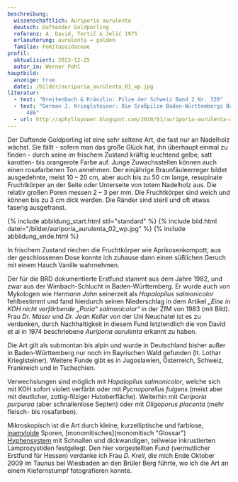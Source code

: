 ```yaml
---
beschreibung:
  wissenschaftlich: Auriporia aurulenta
  deutsch: Duftender Goldporling
  referenz: A. David, Tortič & Jelić 1975
  erlaeuterung: aurulenta = golden
  familie: Fomitopsidaceae
profil:
  aktualisiert: 2023-12-25
  autor_in: Werner Pohl
hauptbild:
  anzeige: true
  datei: /bilder/auriporia_aurulenta_01_wp.jpg
literatur:
  - text: "Breitenbach & Kränzlin: Pilze der Schweiz Band 2 Nr. 328"
  - text: "German J. Krieglsteiner: Die Großpilze Baden-Württembergs Band 1 Seite
      486"
  - url: http://aphyllopower.blogspot.com/2010/01/auriporia-aurulenta-duftender.html
---
```

Der Duftende Goldporling ist eine sehr seltene Art, die fast nur an Nadelholz wächst. Sie fällt - sofern man das große Glück hat, ihn überhaupt einmal zu finden - durch seine im frischem Zustand kräftig leuchtend gelbe, satt karotten- bis orangerote Farbe auf. Junge Zuwachsstellen können auch einen rosafarbenen Ton annehmen. Der einjährige Braunfäuleerreger bildet ausgedehnte, meist 10 – 20 cm, aber auch bis zu 50 cm lange, resupinate Fruchtkörper an der Seite oder Unterseite von totem Nadelholz aus. Die relativ großen Poren messen 2 – 3 per mm. Die Fruchtkörper sind weich und können bis zu 3 cm dick werden. Die Ränder sind steril und oft etwas faserig ausgefranst.

{% include abbildung_start.html stil="standard" %}
{% include bild.html datei="/bilder/auriporia_aurulenta_02_wp.jpg" %}
{% include abbildung_ende.html %}

In frischem Zustand riechen die Fruchtkörper wie Aprikosenkompott; aus der geschlossenen Dose konnte ich zuhause dann einen süßlichen Geruch mit einem Hauch Vanille wahrnehmen.

Der für die BRD dokumentierte Erstfund stammt aus dem Jahre 1982, und zwar aus der Wimbach-Schlucht in Baden-Württemberg. Er wurde auch von Mykologen wie *Hermann Jahn* seinerzeit als *Hapalopilus salmonicolor* fehlbestimmt und fand hierdurch seinen Niederschlag in dem Artikel *„Eine in KOH nicht verfärbende „Poria“ salmonicolor“* in der ZfM von 1983 (mit Bild). Frau *Dr. Maser* und *Dr. Jean Keller* von der Uni Neuchatel ist es zu verdanken, durch Nachhaltigkeit in diesem Fund letztendlich die von David et al in 1974 beschriebene *Auriporia aurulenta* erkannt zu haben.

Die Art gilt als submontan bis alpin und wurde in Deutschland bisher außer in Baden-Württemberg nur noch im Bayrischen Wald gefunden (lt. Lothar Krieglsteiner). Weitere Funde gibt es in Jugoslawien, Österreich, Schweiz, Frankreich und in Tschechien.

Verwechslungen sind möglich mit *Hapalopilus salmonicolor*, welche sich mit KOH sofort violett verfärbt oder mit *Pycnoporellus fulgens* (meist aber mit deutlicher, zottig-filziger Hutoberfläche). Weiterhin mit *Ceriporia purpurea* (aber schnallenlose Septen) oder mit *Oligoporus placenta* (mehr fleisch- bis rosafarben).

Mikroskopisch ist die Art durch kleine, kurzelliptische und farblose, [inamyloide](inamyloid "Glossar") Sporen, \[monomitisches](monomitisch "Glossar") [Hyphensystem](Hyphen "Glossar") mit Schnallen und dickwandigen, teilweise inkrustierten Lamprozystiden festgelegt. Den hier vorgestellten Fund (vermutlicher Erstfund für Hessen) verdanke ich Frau *D. Krell*, die mich Ende Oktober 2009 im Taunus bei Wiesbaden an den Brüler Berg führte, wo ich die Art an einem Kiefernstumpf fotografieren konnte.